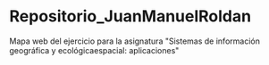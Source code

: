 # Repositorio_JuanManuelRoldan
Mapa web del ejercicio para la asignatura "Sistemas de información geográfica y ecológicaespacial: aplicaciones"
